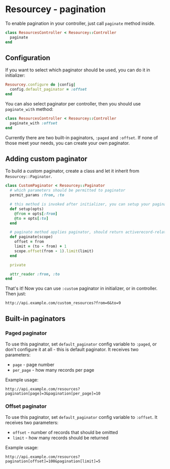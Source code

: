 # Resourcey - pagination
To enable pagination in your controller, just call `paginate` method inside.

```ruby
class ResourcesController < Resourcey::Controller
  paginate
end
```

## Configuration
If you want to select which paginator should be used, you can do it in initializer:
```ruby
Resourcey.configure do |config|
  config.default_paginator = :offset
end
```

You can also select paginator per controller, then you should use `paginate_with` method:
```ruby
class ResourcesController < Resourcey::Controller
  paginate_with :offset
end
```

Currently there are two built-in paginators, `:paged` and `:offset`. If none of those meet your needs, you can create your own paginator.

## Adding custom paginator
To build a custom paginator, create a class and let it inherit from `Resourcey::Paginator`.
```ruby
class CustomPaginator < Resourcey::Paginator
  # which parameters should be permitted to paginator
  permit_params :from, :to

  # this method is invoked after initializer, you can setup your paginator between every call
  def setup(opts)
    @from = opts[:from]
    @to = opts[:to]
  end

  # paginate method applies paginator, should return activerecord-relation object
  def paginate(scope)
    offset = from
    limit = (to - from) + 1
    scope.offset(from - 1).limit(limit)
  end

  private

  attr_reader :from, :to
end
```

That's it! Now you can use `:custom` paginator in initializer, or in controller. Then just:
```
http://api.example.com/custom_resources?from=6&to=9
```

## Built-in paginators
### Paged paginator
To use this paginator, set `default_paginator` config variable to `:paged`, or don't configure it at all - this is default paginator.
It receives two parameters:
- `page` - page number
- `per_page` - how many records per page

Example usage:
```
http://api.example.com/resources?pagination[page]=3&pagination[per_page]=10
```

### Offset paginator
To use this paginator, set `default_paginator` config variable to `:offset`. It receives two parameters:
- `offset` - number of records that should be omitted
- `limit` - how many records should be returned

Example usage:
```
http://api.example.com/resources?pagination[offset]=100&pagination[limit]=5
```
